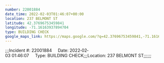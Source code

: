 ```yaml
---
number: 22001884
date_time: 2022-02-03T01:46:07+00:00
location: 237 BELMONT ST
latitude: 42.37696753459841
longitude: -71.16163937894704
type: BUILDING CHECK
google_maps_link: https://maps.google.com/?q=42.37696753459841,-71.16163937894704
---
```


;;;Incident #: 22001884     Date: 2022‐02‐03 01:46:07     Type: BUILDING CHECK;;;Location: 237 BELMONT ST;;;;;;

